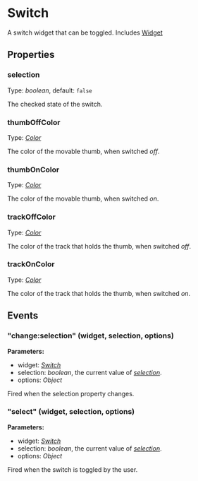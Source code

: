 # Switch
A switch widget that can be toggled.
Includes [Widget](Widget.md)

## Properties
### selection
Type: *boolean*, default: `false`

The checked state of the switch.
### thumbOffColor
Type: *[Color](../types.md#color)*

The color of the movable thumb, when switched *off*.
### thumbOnColor
Type: *[Color](../types.md#color)*

The color of the movable thumb, when switched *on*.
### trackOffColor
Type: *[Color](../types.md#color)*

The color of the track that holds the thumb, when switched *off*.
### trackOnColor
Type: *[Color](../types.md#color)*

The color of the track that holds the thumb, when switched *on*.

## Events
### "change:selection" (widget, selection, options)

**Parameters:** 

- widget: *[Switch](Switch.md)*
- selection: *boolean*, the current value of *[selection](#selection)*.
- options: *Object*

Fired when the selection property changes.

### "select" (widget, selection, options)

**Parameters:** 

- widget: *[Switch](Switch.md)*
- selection: *boolean*, the current value of *[selection](#selection)*.
- options: *Object*

Fired when the switch is toggled by the user.

